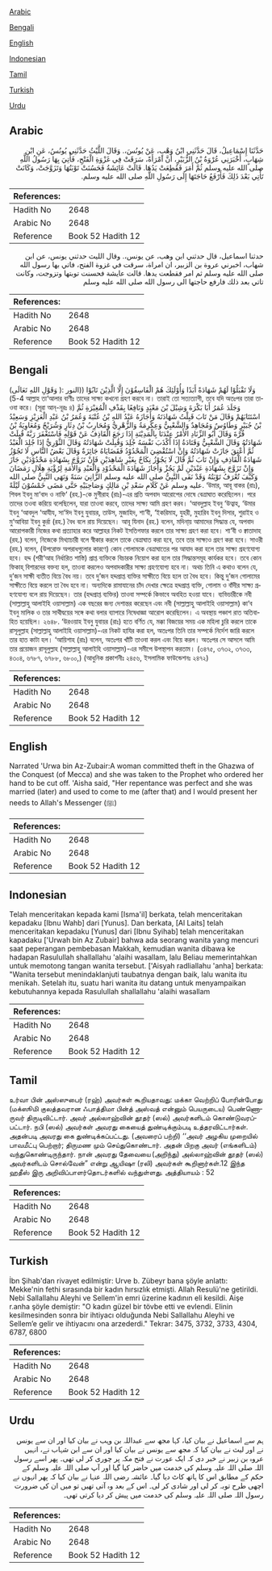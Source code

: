 [Arabic](#arabic)

[Bengali](#bengali)

[English](#english)

[Indonesian](#indonesian)

[Tamil](#tamil)

[Turkish](#turkish)

[Urdu](#urdu)

## Arabic


<div dir="rtl" lang="ar" style={{fontSize:'larger',backgroundColor:'#f8f9fa',padding:20}}>
حَدَّثَنَا إِسْمَاعِيلُ، قَالَ حَدَّثَنِي ابْنُ وَهْبٍ، عَنْ يُونُسَ،‏.‏ وَقَالَ اللَّيْثُ حَدَّثَنِي يُونُسُ، عَنِ ابْنِ شِهَابٍ، أَخْبَرَنِي عُرْوَةُ بْنُ الزُّبَيْرِ، أَنَّ امْرَأَةً، سَرَقَتْ فِي غَزْوَةِ الْفَتْحِ، فَأُتِيَ بِهَا رَسُولُ اللَّهِ صلى الله عليه وسلم ثُمَّ أَمَرَ فَقُطِعَتْ يَدُهَا‏.‏ قَالَتْ عَائِشَةُ فَحَسُنَتْ تَوْبَتُهَا وَتَزَوَّجَتْ، وَكَانَتْ تَأْتِي بَعْدَ ذَلِكَ فَأَرْفَعُ حَاجَتَهَا إِلَى رَسُولِ اللَّهِ صلى الله عليه وسلم‏.‏
</div>
<div style={{backgroundColor:'#f8f9fa',padding:20, marginBottom: 10}}><table> <thead> <tr> <th>References:</th> <th></th> </tr> </thead> <tbody><tr><td>Hadith No</td><td>2648</td></tr><tr><td>Arabic No</td><td>2648</td></tr><tr><td>Reference</td><td>Book 52 Hadith 12</td></tr></tbody></table></div>


<div dir="rtl" lang="ar" style={{fontSize:'larger',backgroundColor:'#f8f9fa',padding:20}}>
حدثنا اسماعيل، قال حدثني ابن وهب، عن يونس،. وقال الليث حدثني يونس، عن ابن شهاب، اخبرني عروة بن الزبير، ان امراة، سرقت في غزوة الفتح، فاتي بها رسول الله صلى الله عليه وسلم ثم امر فقطعت يدها. قالت عايشة فحسنت توبتها وتزوجت، وكانت تاتي بعد ذلك فارفع حاجتها الى رسول الله صلى الله عليه وسلم
</div>
<div style={{backgroundColor:'#f8f9fa',padding:20, marginBottom: 10}}><table> <thead> <tr> <th>References:</th> <th></th> </tr> </thead> <tbody><tr><td>Hadith No</td><td>2648</td></tr><tr><td>Arabic No</td><td>2648</td></tr><tr><td>Reference</td><td>Book 52 Hadith 12</td></tr></tbody></table></div>

## Bengali


<div dir="ltr" lang="bn" style={{fontSize:'larger',backgroundColor:'#f8f9fa',padding:20}}>
(وَقَوْلِ اللهِ تَعَالَى )وَلَا تَقْبَلُوْا لَهُمْ شَهَادَةً أَبَدًا وَأُوْلَئِكَ هُمْ الْفَاسِقُوْنَ إِلَّا الَّذِيْنَ تَابُوْا ((النور : 4-5) আল্লাহ তা‘আলার বাণীঃ তাদের সাক্ষ্য কখনো গ্রহণ করবে না। তারাই তো সত্যত্যাগী, তবে যদি অতঃপর তারা তাওবা করে। (সূরা আন্-নূরঃ ৪) وَجَلَدَ عُمَرُ أَبَا بَكْرَةَ وَشِبْلَ بْنَ مَعْبَدٍ وَنَافِعًا بِقَذْفِ الْمُغِيْرَةِ ثُمَّ اسْتَتَابَهُمْ وَقَالَ مَنْ تَابَ قَبِلْتُ شَهَادَتَهُ وَأَجَازَهُ عَبْدُ اللهِ بْنُ عُتْبَةَ وَعُمَرُ بْنُ عَبْدِ الْعَزِيْزِ وَسَعِيْدُ بْنُ جُبَيْرٍ وَطَاوُسٌ وَمُجَاهِدٌ وَالشَّعْبِيُّ وَعِكْرِمَةُ وَالزُّهْرِيُّ وَمُحَارِبُ بْنُ دِثَارٍ وَشُرَيْحٌ وَمُعَاوِيَةُ بْنُ قُرَّةَ وَقَالَ أَبُو الزِّنَادِ الأَمْرُ عِنْدَنَا بِالْمَدِيْنَةِ إِذَا رَجَعَ الْقَاذِفُ عَنْ قَوْلِهِ فَاسْتَغْفَرَ رَبَّهُ قُبِلَتْ شَهَادَتُهُ وَقَالَ الشَّعْبِيُّ وَقَتَادَةُ إِذَا أَكْذَبَ نَفْسَهُ جُلِدَ وَقُبِلَتْ شَهَادَتُهُ وَقَالَ الثَّوْرِيُّ إِذَا جُلِدَ الْعَبْدُ ثُمَّ أُعْتِقَ جَازَتْ شَهَادَتُهُ وَإِنْ اسْتُقْضِيَ الْمَحْدُوْدُ فَقَضَايَاهُ جَائِزَةٌ وَقَالَ بَعْضُ النَّاسِ لَا تَجُوْزُ شَهَادَةُ الْقَاذِفِ وَإِنْ تَابَ ثُمَّ قَالَ لَا يَجُوْزُ نِكَاحٌ بِغَيْرِ شَاهِدَيْنِ فَإِنْ تَزَوَّجَ بِشَهَادَةِ مَحْدُوْدَيْنِ جَازَ وَإِنْ تَزَوَّجَ بِشَهَادَةِ عَبْدَيْنِ لَمْ يَجُزْ وَأَجَازَ شَهَادَةَ الْمَحْدُوْدِ وَالْعَبْدِ وَالأَمَةِ لِرُؤْيَةِ هِلَالِ رَمَضَانَ وَكَيْفَ تُعْرَفُ تَوْبَتُهُ وَقَدْ نَفَى النَّبِيُّ صلى الله عليه وسلم الزَّانِيَ سَنَةً وَنَهَى النَّبِيُّ صلى الله عليه وسلم عَنْ كَلَامِ سَعْدِ بْنِ مَالِكٍ وَصَاحِبَيْهِ حَتَّى مَضَى خَمْسُوْنَ لَيْلَةً. ‘উমার, আবূ বাকর (রাঃ), শিবল ইবনু মা‘বাদ ও নাফি‘ (রহ.)-কে মুগীরাহ (রাঃ)-এর প্রতি অপবাদ আরোপের দোষে বেত্রাঘাত করেছিলেন। পরে তাদের তওবা করিয়ে বলেছিলেন, যারা তাওবা করবে, তাদের সাক্ষ্য আমি গ্রহণ করব। ‘আবদুল্লাহ ইবনু ‘উত্বাহ, ‘উমার ইবনু ‘আবদুল ‘আযীয, সা‘ঈদ ইবনু যুবায়র, তাউস, মুজাহিদ, শা‘বী, ‘ইকরিমাহ, যুহরী, মুহারিব ইবনু দিসার, শুরাইহ ও মু‘আবিয়া ইবনু কুর্রা (রহ.) বৈধ বলে রায় দিয়েছেন। আবূ যিনাদ (রহ.) বলেন, মদিনা্য় আমাদের সিদ্ধান্ত যে, অপবাদ আরোপকারী নিজের কথা প্রত্যাহার করে আল্লাহর নিকট ইসতিগফার করলে তার সাক্ষ্য গ্রহণ করা হবে। শা‘বী ও ক্বাতাদাহ (রহ.) বলেন, নিজেকে মিথ্যাচারী বলে স্বীকার করলে তাকে বেত্রাঘাত করা হবে, তবে তার সাক্ষ্যও গ্রহণ করা হবে। সাওরী (রহ.) বলেন, (উপরোক্ত অপরাধগুলোর কারণে) কোন গোলামকে বেত্রাঘাতের পর আযাদ করা হলে তার সাক্ষ্য গ্রহণযোগ্য হবে। হদ্দ (শরী‘আহ নির্ধারিত শাস্তি) প্রাপ্ত ব্যক্তিকে বিচারক নিয়োগ করা হলে তার সিদ্ধান্তসমূহ কার্যকর হবে। তবে কোন ফিকাহ্ বিশারদের বক্তব্য হল, তাওবা করলেও অপবাদকারীর সাক্ষ্য গ্রহণযোগ্য হবে না। অথচ তিনি এ কথাও বলেন যে, দু’জন সাক্ষী ব্যতীত বিয়ে বৈধ নয়। তবে দু’জন হদ্দপ্রাপ্ত ব্যক্তির সাক্ষীতে বিয়ে হলে তা বৈধ হবে। কিন্তু দু’জন গোলামের সাক্ষীতে বিয়ে করলে তা বৈধ হবে না। অন্যদিকে রামাযানের চাঁদ দেখার ক্ষেত্রে হদ্দপ্রাপ্ত ব্যক্তি, গোলাম ও বাঁদীর সাক্ষ্য গ্রহণযোগ্য বলে রায় দিয়েছেন। তার (হদ্দপ্রাপ্ত ব্যক্তির) তাওবা সম্পর্কে কিভাবে অবহিত হওয়া যাবে। ব্যভিচারীকে নবী (সাল্লাল্লাহু আলাইহি ওয়াসাল্লাম) এক বছরের জন্য দেশান্তর করেছেন এবং নবী (সাল্লাল্লাহু আলাইহি ওয়াসাল্লাম) কা‘ব ইবনু মালিক ও তার সাথীদ্বয়ের সঙ্গে কথা বলার ব্যাপারে নিষেধাজ্ঞা আরোপ করেছিলেন। এ অবস্থায় পঞ্চাশ রাত অতিবাহিত হয়েছিল। ২৬৪৮. ‘উরওয়াহ ইবনু যুবায়র (রাঃ) হতে বর্ণিত যে, মক্কা বিজয়ের সময় এক মহিলা চুরি করলে তাকে রাসূলুল্লাহ (সাল্লাল্লাহু আলাইহি ওয়াসাল্লাম)-এর নিকট হাযির করা হল, অতঃপর তিনি তার সম্পর্কে নির্দেশ জারি করলে তার হাত কাটা হল। ‘আয়িশাহ (রাঃ) বলেন, অতঃপর খাঁটি তাওবা করল এবং বিয়ে করল। অতঃপর সে আসলে আমি তার প্রয়োজন রাসূলুল্লাহ (সাল্লাল্লাহু আলাইহি ওয়াসাল্লাম)-এর সমীপে উপস্থাপন করতাম। (৩৪৭৫, ৩৭৩২, ৩৭৩৩, ৪৩০৪, ৬৭৮৭, ৬৭৮৮, ৬৮০০,) (আধুনিক প্রকাশনীঃ ২৪৫৬, ইসলামিক ফাউন্ডেশনঃ ২৪৭২)
</div>
<div style={{backgroundColor:'#f8f9fa',padding:20, marginBottom: 10}}><table> <thead> <tr> <th>References:</th> <th></th> </tr> </thead> <tbody><tr><td>Hadith No</td><td>2648</td></tr><tr><td>Arabic No</td><td>2648</td></tr><tr><td>Reference</td><td>Book 52 Hadith 12</td></tr></tbody></table></div>

## English


<div dir="ltr" lang="en" style={{fontSize:'larger',backgroundColor:'#f8f9fa',padding:20}}>
Narrated 'Urwa bin Az-Zubair:A woman committed theft in the Ghazwa of the Conquest (of Mecca) and she was taken to the Prophet who ordered her hand to be cut off. 'Aisha said, "Her repentance was perfect and she was married (later) and used to come to me (after that) and I would present her needs to Allah's Messenger (ﷺ)
</div>
<div style={{backgroundColor:'#f8f9fa',padding:20, marginBottom: 10}}><table> <thead> <tr> <th>References:</th> <th></th> </tr> </thead> <tbody><tr><td>Hadith No</td><td>2648</td></tr><tr><td>Arabic No</td><td>2648</td></tr><tr><td>Reference</td><td>Book 52 Hadith 12</td></tr></tbody></table></div>

## Indonesian


<div dir="ltr" lang="id" style={{fontSize:'larger',backgroundColor:'#f8f9fa',padding:20}}>
Telah menceritakan kepada kami [Isma'il] berkata, telah menceritakan kepadaku [Ibnu Wahb] dari [Yunus]. Dan berkata, [Al Laits] telah menceritakan kepadaku [Yunus] dari [Ibnu Syihab] telah menceritakan kapadaku ['Urwah bin Az Zubair] bahwa ada seorang wanita yang mencuri saat peperangan pembebasan Makkah, kemudian wanita dibawa ke hadapan Rasulullah shallallahu 'alaihi wasallam, lalu Beliau memerintahkan untuk memotong tangan wanita tersebut. ['Aisyah radliallahu 'anha] berkata: "Wanita tersebut menindaklanjuti taubatnya dengan baik, lalu wanita itu menikah. Setelah itu, suatu hari wanita itu datang untuk menyampaikan kebutuhannya kepada Rasulullah shallallahu 'alaihi wasallam
</div>
<div style={{backgroundColor:'#f8f9fa',padding:20, marginBottom: 10}}><table> <thead> <tr> <th>References:</th> <th></th> </tr> </thead> <tbody><tr><td>Hadith No</td><td>2648</td></tr><tr><td>Arabic No</td><td>2648</td></tr><tr><td>Reference</td><td>Book 52 Hadith 12</td></tr></tbody></table></div>

## Tamil


<div dir="ltr" lang="ta" style={{fontSize:'larger',backgroundColor:'#f8f9fa',padding:20}}>
உர்வா பின் அஸ்ஸுபைர் (ரஹ்) அவர்கள் கூறியதாவது: மக்கா வெற்றிப் போரின்போது (மக்ஸூமி குலத்தவரான ஃபாத்திமா பின்த் அஸ்வத் என்னும் பெயருடைய) பெண்ணொருவர் திருடிவிட்டார். அவர் அல்லாஹ்வின் தூதர் (ஸல்) அவர்களிடம் கொண்டுவரப்பட்டார். நபி (ஸல்) அவர்கள் அவரது கையைத் துண்டிக்கும்படி உத்தரவிட்டார்கள். அதன்படி அவரது கை துண்டிக்கப்பட்டது. (அவரைப் பற்றி) ‘‘அவர் அழகிய முறையில் பாவமீட்பு பெற்றார்; திருமண மும் செய்துகொண்டார். அதன் பிறகு அவர் (எங்களிடம்) வந்துகொண்டிருந்தார். நான் அவரது தேவையை (அறிந்து) அல்லாஹ்வின் தூதர் (ஸல்) அவர்களிடம் சொல்வேன்” என்று ஆயிஷா (ரலி) அவர்கள் கூறினார்கள்.12 இந்த ஹதீஸ் இரு அறிவிப்பாளர்தொடர்களில் வந்துள்ளது. அத்தியாயம் : 52
</div>
<div style={{backgroundColor:'#f8f9fa',padding:20, marginBottom: 10}}><table> <thead> <tr> <th>References:</th> <th></th> </tr> </thead> <tbody><tr><td>Hadith No</td><td>2648</td></tr><tr><td>Arabic No</td><td>2648</td></tr><tr><td>Reference</td><td>Book 52 Hadith 12</td></tr></tbody></table></div>

## Turkish


<div dir="ltr" lang="tr" style={{fontSize:'larger',backgroundColor:'#f8f9fa',padding:20}}>
İbn Şihab'dan rivayet edilmiştir: Urve b. Zübeyr bana şöyle anlattı: Mekke'nin fethi sırasında bir kadın hırsızlık etmişti. Allah Resulü'ne getirildi. Nebi Sallallahu Aleyhi ve Sellem'in emri üzerine kadının eli kesildi. Aişe r.anha şöyle demiştir: "O kadın güzel bir tövbe etti ve evlendi. Elinin kesilmesinden sonra bir ihtiyacı olduğunda Nebi Sallallahu Aleyhi ve Sellem’e gelir ve ihtiyacını ona arzederdi." Tekrar: 3475, 3732, 3733, 4304, 6787, 6800
</div>
<div style={{backgroundColor:'#f8f9fa',padding:20, marginBottom: 10}}><table> <thead> <tr> <th>References:</th> <th></th> </tr> </thead> <tbody><tr><td>Hadith No</td><td>2648</td></tr><tr><td>Arabic No</td><td>2648</td></tr><tr><td>Reference</td><td>Book 52 Hadith 12</td></tr></tbody></table></div>

## Urdu


<div dir="rtl" lang="ur" style={{fontSize:'larger',backgroundColor:'#f8f9fa',padding:20}}>
ہم سے اسماعیل نے بیان کیا، کہا مجھ سے عبداللہ بن وہب نے بیان کیا اور ان سے یونس نے اور لیث نے بیان کیا کہ مجھ سے یونس نے بیان کیا اور ان سے ابن شہاب نے، انہیں عروہ بن زبیر نے خبر دی کہ ایک عورت نے فتح مکہ پر چوری کر لی تھی۔ پھر اسے رسول اللہ صلی اللہ علیہ وسلم کی خدمت میں حاضر کیا گیا اور آپ صلی اللہ علیہ وسلم کے حکم کے مطابق اس کا ہاتھ کاٹ دیا گیا۔ عائشہ رضی اللہ عنہا نے بیان کیا کہ پھر انہوں نے اچھی طرح توبہ کر لی اور شادی کر لی۔ اس کے بعد وہ آتی تھیں تو میں ان کی ضرورت رسول اللہ صلی اللہ علیہ وسلم کی خدمت میں پیش کر دیا کرتی تھی۔
</div>
<div style={{backgroundColor:'#f8f9fa',padding:20, marginBottom: 10}}><table> <thead> <tr> <th>References:</th> <th></th> </tr> </thead> <tbody><tr><td>Hadith No</td><td>2648</td></tr><tr><td>Arabic No</td><td>2648</td></tr><tr><td>Reference</td><td>Book 52 Hadith 12</td></tr></tbody></table></div>